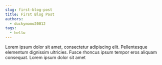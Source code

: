 ```yaml
---
slug: first-blog-post
title: First Blog Post
authors:
  - duckymomo20012
tags:
  - hello
---
```


Lorem ipsum dolor sit amet, consectetur adipiscing elit. Pellentesque elementum
dignissim ultricies. Fusce rhoncus ipsum tempor eros aliquam consequat. Lorem
ipsum dolor sit amet
